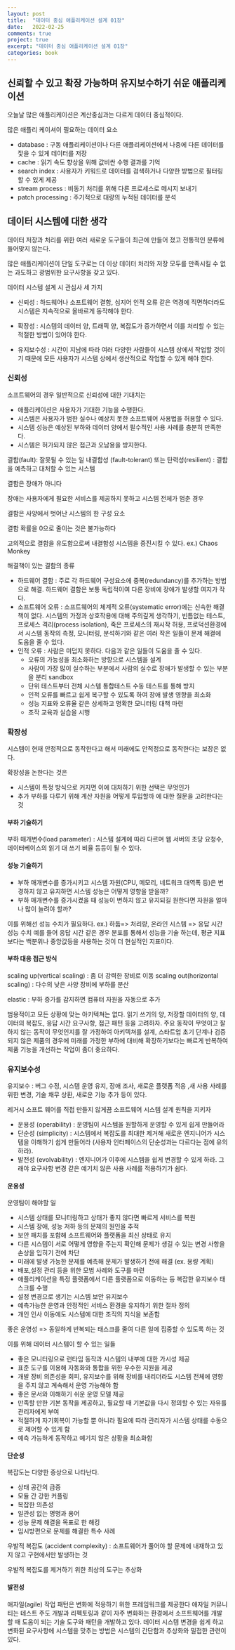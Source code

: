 ```yaml
---
layout: post
title:  "데이터 중심 애플리케이션 설계 01장"
date:   2022-02-25
comments: true
project: true
excerpt: "데이터 중심 애플리케이션 설계 01장"
categories: book
---
```


## 신뢰할 수 있고 확장 가능하며 유지보수하기 쉬운 애플리케이션

오늘날 많은 애플리케이션은 계산중심과는 다르게 데이터 중심적이다.

많은 애플리 케이셔이 필요하는 데이터 요소

- database : 구동 애플리케이션이나 다른 애플리케이션에서 나중에 다른 데이터를 잧을 수 있게 데이터를 저장
- cache : 읽기 속도 향상을 위해 값비싼 수행 결과를 기억
- search index : 사용자가 키워드로 데이터를 검색하거나 다양한 방법으로 필터링할 수 있게 제공
- stream process : 비동기 처리를 위해 다른 프로세스로 메시지 보내기 
- patch processing : 주기적으로 대량의 누적된 데이터를 분석

## 데이터 시스템에 대한 생각

데이터 저장과 처리를 위한 여러 새로운 도구들이 최근에 만들어 졌고 전통적인 분류에 들어맞지 않는다.

많은 애플리케이션이 단일 도구로는 더 이상 데이터 처리와 저장 모두를 만족시킬 수 없는 과도하고 광범위한 요구사항을 갖고 있다.

데이터 시스템 설계 시 관심사 세 가지

- 신뢰성 : 하드웨어나 소프트웨어 결함, 심지어 인적 오류 같은 역경에 직면하더라도 시스템은 지속적으로 올바르게 동작해야 한다.

- 확장성 : 시스템의 데이터 양, 트래픽 양, 복잡도가 증가하면서 이를 처리할 수 있는 적절한 방법이 있어야 한다.

- 유지보수성 : 시간이 지남에 따라 여러 다양한 사람들이 시스템 상에서 작업할 것이기 때문에 모든 사용자가 시스템 상에서 생산적으로 작업할 수 있게 해야 한다.

### 신뢰성

소프트웨어의 경우 일반적으로 신뢰성에 대한 기대치는

- 애플리케이션은 사용자가 기대한 기능을 수행한다.
- 시스템은 사용자가 범한 실수나 예상치 못한 소프트웨어 사용법을 허용할 수 있다.
- 시스템 성능은 예상된 부하와 데이터 양에서 필수적인 사용 사례를 충분히 만족한다.
- 시스템은 허가되지 않은 접근과 오남용을 방지한다.

결함(fault): 잘못될 수 있는 일
내결함성 (fault-tolerant) 또는 탄력성(resilient) : 결함을 예측하고 대처할 수 있는 시스템

결함은 장애가 아니다

장애는 사용자에게 필요한 서비스를 제공하지 못하고 시스템 전체가 멈춘 경우

결함은 사양에서 벗어난 시스템의 한 구성 요소

결함 확률을 0으로 줄이는 것은 불가능하다

고의적으로 결함을 유도함으로써 내결함성 시스템을 증진시킬 수 있다. ex.) Chaos Monkey

해결책이 있는 결함의 종류

- 하드웨어 결함 : 주로 각 하드웨어 구성요소에 중복(redundancy)를 추가하는 방법으로 해결. 하드웨어 결함은 보통 독립적이여 다른 장비에 장애가 발생할 여지가 작다.
- 소프트웨어 오류 : 소프트웨어의 체계적 오류(systematic error)에는 신속한 해결책이 없다. 시스템의 가정과 상호작용에 대해 주의깊게 생각하기, 빈틈없는 테스트, 프로세스 격리(process isolation), 죽은 프로세스의 재시작 허용, 프로덕션환경에서 시스템 동작의 측정, 모니터링, 분석하기와 같은 여러 작은 일들이 문제 해결에 도움을 줄 수 있다.
- 인적 오류 : 사람은 미덥지 못하다. 다음과 같은 일들이 도움을 줄 수 있다.
  - 오류의 가능성을 최소화하는 방향으로 시스템을 설계
  - 사람이 가장 많이 실수하는 부분에서 사람의 실수로 장애가 발생할 수 있는 부분을 분리 sandbox
  - 단위 테스트부터 전체 시스템 통합테스트 수동 테스트를 통해 방지
  - 인적 오류를 빠르고 쉽게 복구할 수 있도록 하여 장애 발생 영향을 최소화
  - 성능 지표와 오류율 같은 상세하고 명확한 모니터링 대책 마련
  - 조작 교육과 실습을 시행

### 확장성

시스템이 현재 안정적으로 동작한다고 해서 미래에도 안적정으로 동작한다는 보장은 없다.

확장성을 논한다는 것은
- 시스템이 특정 방식으로 커지면 이에 대처하기 위한 선택은 무엇인가
- 추가 부하를 다루기 위해 계산 자원을 어떻게 투입할까
에 대한 질문을 고려한다는 것

#### 부하 기술하기

부하 매개변수(load parameter) : 시스템 설계에 따라 다르며 웹 서버의 초당 요청수, 데이터베이스의 읽기 대 쓰기 비율 등등이 될 수 있다.

#### 성능 기술하기

- 부하 매개변수를 증가시키고 시스템 자원(CPU, 메모리, 네트워크 대역폭 등)은 변경하지 않고 유지하면 시스템 성능은 어떻게 영향을 받을까?
- 부하 매개변수를 증가시켰을 때 성능이 변하지 않고 유지되길 원한다면 자원을 얼마나 많이 늘려야 할까?

이를 위해선 성능 수치가 필요하다. ex.) 하둡=> 처리량, 온라인 시스템 => 응답 시간
성능 수치 예를 들어 응답 시간 같은 경우 분포를 통해서 성능을 기술 하는데, 평균 지표보다는 백분위나 중앙값등을 사용하는 것이 더 현실적인 지표이다.

#### 부하 대응 접근 방식

scaling up(vertical scaling) : 좀 더 강력한 장비로 이동
scaling out(horizontal scaling) : 다수의 낮은 사양 장비에 부하를 분산

elastic : 부하 증가를 감지하면 컴퓨터 자원을 자동으로 추가

범용적이고 모든 상황에 맞는 아키텍쳐는 없다. 읽기 쓰기의 양, 저장할 데이터의 양, 데이터의 복잡도, 응답 시간 요구사항, 접근 패턴 등을 고려하자.
주요 동작이 무엇이고 잘 하지 않는 동작이 무엇인지를 잘 가정하여 아키텍쳐를 설계, 스타트업 초기 단계나 검증되지 않은 제품의 경우에 미래를 가정한 부하에 대비해 확장하기보다는 빠르게 반복하여 제품 기능을 개선하는 작업이 좀더 중요하다.

### 유지보수성

유지보수 : 버그 수정, 시스템 운영 유지, 장애 조사, 새로운 플랫폼 적응 ,새 사용 사례를 위한 변경, 기술 채무 상환, 새로운 기능 추가 등이 있다.

레거시 소프트 웨어를 직접 만들지 않게끔 소프트웨어 시스템 설계 원칙을 지키자

- 운용성 (operability) : 운영팀이 시스템을 원할하게 운영할 수 있게 쉽게 만들어라
- 단순성 (simplicity) : 시스템에서 복잡도를 최대한 제거해 새로운 엔지니어가 시스템을 이해하기 쉽게 만들어라 (사용자 인터페이스의 단순성과는 다르다는 점에 유의하라).
- 발전성 (evolvability) : 엔지니어가 이후에 시스템을 쉽게 변경할 수 있게 하라. 그래야 요구사항 변경 같은 예기치 않은 사용 사례를 적용하기가 쉽다.

#### 운용성

운영팀이 해야할 일
- 시스템 상태를 모니터링하고 상태가 좋지 않다면 빠르게 서비스를 복원
- 시스템 장애, 성능 저하 등의 문제의 원인을 추적
- 보안 패치를 포함해 소프트웨어와 플랫폼을 최신 상태로 유지
- 다른 시스템이 서로 어떻게 영향을 주는지 확인해 문제가 생길 수 있는 변경 사항을 손상을 입히기 전에 차단
- 미래에 발생 가능한 문제를 예측해 문제가 발생하기 전에 해결 (ex. 용량 계획)
- 배포,설정 관리 등을 위한 모범 사례와 도구를 마련
- 애플리케이션을 특정 플랫폼에서 다른 플랫폼으로 이동하는 등 복잡한 유지보수 태스크를 수행
- 설정 변경으로 생기는 시스템 보안 유지보수
- 예측가능한 운영과 안정적인 서비스 환경을 유지하기 위한 절차 정의
- 개인 인사 이동에도 시스템에 대한 조직의 지식을 보존함

좋은 운영성 => 동일하게 반복되는 태스크를 줄여 다른 일에 집중할 수 있도록 하는 것

이를 위해 데이터 시스템이 할 수 있는 일들
- 좋은 모니터링으로 런타임 동작과 시스템의 내부에 대한 가시성 제공
- 표준 도구를 이용해 자동화와 통합을 위한 우수한 지원을 제공
- 개발 장비 의존성을 회피, 유지보수를 위해 장비를 내리더라도 시스템 전체에 영향을 주지 않고 계속해서 운영 가능해야 함
- 좋은 문서와 이해하기 쉬운 운영 모델 제공
- 만족할 만한 기본 동작을 제공하고, 필요할 때 기본값을 다시 정의할 수 있는 자유를 관리자에게 부여
- 적절하게 자기회복이 가능할 뿐 아니라 필요에 따라 관리자가 시스템 상태를 수동으로 제어할 수 있게 함
- 예측 가능하게 동작하고 예기치 않은 상황을 최소화함

#### 단순성

복잡도는 다양한 증상으로 나타난다.

- 상태 공간의 급증
- 모듈 간 강한 커플링
- 복잡한 의존성
- 일관성 없는 명명과 용어
- 성능 문제 해결을 목표로 한 해킹
- 임시방편으로 문제를 해결한 특수 사례

우발적 복잡도 (accident complexity) : 소프트웨어가 풀어야 할 문제에 내재하고 있지 않고 구현에서만 발생하는 것

우발적 복잡도를 제거하기 위한 최상의 도구는 추상화

#### 발전성

애자일(agile) 작업 패턴은 변화에 적응하기 위한 프레임워크를 제공한다
애자일 커뮤니티는 테스트 주도 개발과 리펙토링과 같이 자주 변화하는 환경에서 소프트웨어를 개발 할 때 도움이 되는 기술 도구와 패턴을 개발하고 있다.
데이터 시스템 변경을 쉽게 하고 변화된 요구사항에 시스템을 맞추는 방법은 시스템의 간단함과 추상화와 밀접한 관련이 있다.

